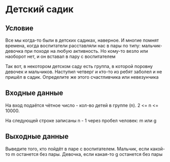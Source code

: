 # Детский садик

## Условие
Все мы когда-то были в детских садиках, наверное. И многие помнят времена, когда воспитатели расставляли нас в пары по типу: мальчик-девочка при походе на любую активность. Но кому-то везло или наоборот нет, и он вставал в пару с воспитателем

Так вот, в некотором детском саду есть группа, в которой поровну девочек и мальчиков. Наступил четверг и кто-то из ребят заболел и не пришёл в садик. Определите же этого счастливчика или невезунчика

## Входные данные
На вход подаётся чётное число - кол-во детей в группе (n). 2 <= n <= 10000.

На следующей строке записаны n - 1 через пробел человек: m или g

## Выходные данные
Выведите того, кто пойдёт в паре с воспитателем. Мальчик, если какой-то m останется без пары. Девочка, если какая-то g останется без пары
